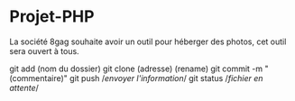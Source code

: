 # Projet-PHP
La société 8gag souhaite avoir un outil pour héberger des photos, cet outil sera ouvert à tous.


git add (nom du dossier)
git clone (adresse) (rename)
git commit -m "(commentaire)"
git push /*envoyer l'information*/
git status /*fichier en attente*/